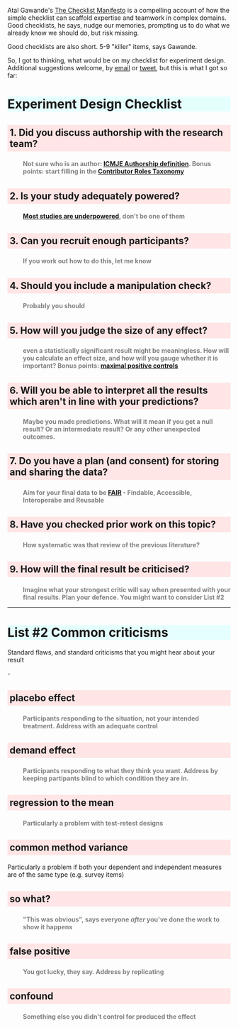 Atal Gawande's [The Checklist Manifesto](http://atulgawande.com/book/the-checklist-manifesto/) is a compelling account of how the simple checklist can scaffold expertise and teamwork in complex domains. Good checklists, he says, nudge our memories, prompting us to do what we already know we should do, but risk missing.

Good checklists are also short. 5-9 "killer" items, says Gawande. 

So, I got to thinking, what would be on my checklist for experiment design. Additional suggestions welcome, by [email](mailto:t.stafford@sheffield.ac.uk) or [tweet](https://twitter.com/tomstafford), but this is what I got so far:

# Experiment Design Checklist

## 1. Did you discuss authorship with the research team?

###  Not sure who is an author: [ICMJE Authorship definition](http://www.icmje.org/recommendations/browse/roles-and-responsibilities/defining-the-role-of-authors-and-contributors.html). Bonus points: start filling in the [Contributor Roles Taxonomy](https://casrai.org/credit/)

## 2. Is your study adequately powered?

### [Most studies are underpowered](https://journals.plos.org/plosbiology/article?id=10.1371/journal.pbio.2000797), don't be one of them

## 3. Can you recruit enough participants?

### If you work out how to do this, let me know

## 4. Should you include a manipulation check?

### Probably you should

##  5. How will you judge the size of any effect?

### even a statistically significant result might be meaningless. How will you calculate an effect size, and how will you gauge whether it is important? Bonus points: [maximal positive controls](https://www.sciencedirect.com/science/article/pii/S0022103120304224) 

##  6. Will you be able to interpret all the results which aren't in line with your predictions?

###  Maybe you made predictions. What will it mean if you get a null result? Or an intermediate result? Or any other unexpected outcomes.

## 7. Do you have a plan (and consent) for storing and sharing the data?

### Aim for your final data to be [FAIR](https://www.go-fair.org/fair-principles/) - Findable, Accessible, Interoperabe and Reusable

## 8. Have you checked prior work on this topic?

### How systematic was that review of the previous literature?

## 9. How will the final result be criticised?

### Imagine what your strongest critic will say when presented with your final results. Plan your defence. You might want to consider List #2

*** 


# List #2 Common criticisms

Standard flaws, and standard criticisms that you might hear about your result

\- 

##  placebo effect

### Participants responding to the situation, not your intended treatment. Address with an adequate control

##  demand effect

### Participants responding to what they think you want. Address by keeping partipants blind to which condition they are in.

##  regression to the mean

### Particularly a problem with test-retest designs

##  common method variance

Particularly a problem if both your dependent and independent measures are of the same type (e.g. survey items)

##  so what?

### "This was obvious", says everyone *after*  you've done the work to show it happens

##  false positive

### You got lucky, they say. Address by replicating

##  confound

### Something else you didn't control for produced the effect


<style type="text/css">
  h1 {
    background: #e5ffff;
    }
  h2 {
  background: #ffe5e5;
  padding: 5px;
  font-weight: bold;
  font-size: 150%;
  }
  h3 {
	color: #808080;
	font-size: 100%;
	margin-left: 35px;

	}
  ul {
    list-style-type: circle;
  }
  ul li {
  background: #ffe5e5;
  padding: 5px;
  margin-left: 35px;
  font-weight: bold;
  font-size: 150%;
}
ul ul li {
    color: #808080;
}
</style>
